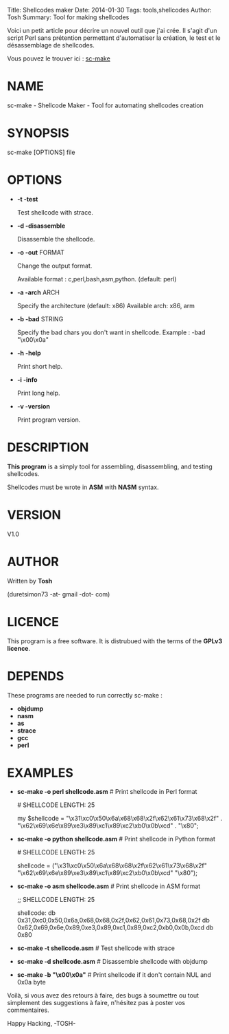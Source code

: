 Title: Shellcodes maker
Date: 2014-01-30
Tags: tools,shellcodes
Author: Tosh
Summary: Tool for making shellcodes

Voici un petit article pour décrire un nouvel outil que j'ai crée.
Il s'agit d'un script Perl sans prétention permettant d'automatiser la création, le test et le désassemblage de shellcodes.

Vous pouvez le trouver ici : [sc-make](https://github.com/t00sh/sc-make)

# NAME

sc-make - Shellcode Maker -
Tool for automating shellcodes creation

# SYNOPSIS

sc-make \[OPTIONS\] file



# OPTIONS

- __\-t -test__

    Test shellcode with strace.

- __\-d -disassemble__

    Disassemble the shellcode.

- __\-o -out__ FORMAT

    Change the output format.

    Available format : c,perl,bash,asm,python. (default: perl)

- __\-a -arch__ ARCH

    Specify the architecture (default: x86)
    Available arch: x86, arm

- __\-b -bad__ STRING

    Specify the bad chars you don't want in shellcode.
    Example : -bad "\\x00\\x0a"

- __\-h -help__

    Print short help.

- __\-i -info__

    Print long help.

- __\-v -version__

    Print program version.



# DESCRIPTION

__This program__ is a simply tool for assembling, disassembling,
and testing shellcodes.

Shellcodes must be wrote in __ASM__ with __NASM__ syntax.



# VERSION

V1.0

# AUTHOR

Written by __Tosh__

(duretsimon73 -at- gmail -dot- com)



# LICENCE

This program is a free software. 
It is distrubued with the terms of the __GPLv3 licence__.



# DEPENDS

These programs are needed to run correctly sc-make :

- __objdump__
- __nasm__
- __as__
- __strace__
- __gcc__
- __perl__



# EXAMPLES

- __sc-make -o perl shellcode.asm__       \# Print shellcode in Perl format

    \# SHELLCODE LENGTH: 25



    my $shellcode = "\\x31\\xc0\\x50\\x6a\\x68\\x68\\x2f\\x62\\x61\\x73\\x68\\x2f" . 
                    "\\x62\\x69\\x6e\\x89\\xe3\\x89\\xc1\\x89\\xc2\\xb0\\x0b\\xcd" . 
                    "\\x80";

- __sc-make -o python shellcode.asm__     \# Print shellcode in Python format

    \# SHELLCODE LENGTH: 25



    shellcode = ("\\x31\\xc0\\x50\\x6a\\x68\\x68\\x2f\\x62\\x61\\x73\\x68\\x2f" 
                "\\x62\\x69\\x6e\\x89\\xe3\\x89\\xc1\\x89\\xc2\\xb0\\x0b\\xcd" 
                "\\x80");

- __sc-make -o asm shellcode.asm__        \# Print shellcode in ASM format

    ;; SHELLCODE LENGTH: 25



    shellcode: 
        db 0x31,0xc0,0x50,0x6a,0x68,0x68,0x2f,0x62,0x61,0x73,0x68,0x2f
        db 0x62,0x69,0x6e,0x89,0xe3,0x89,0xc1,0x89,0xc2,0xb0,0x0b,0xcd
        db 0x80

- __sc-make -t shellcode.asm__            \# Test shellcode with strace
- __sc-make -d shellcode.asm__            \# Disassemble shellcode with objdump
- __sc-make -b "\\x00\\x0a"__               \# Print shellcode if it don't contain NUL and 0x0a byte


Voilà, si vous avez des retours à faire, des bugs à soumettre ou tout simplement des suggestions à faire, n'hésitez pas à poster vos commentaires.

Happy Hacking,
-TOSH-
